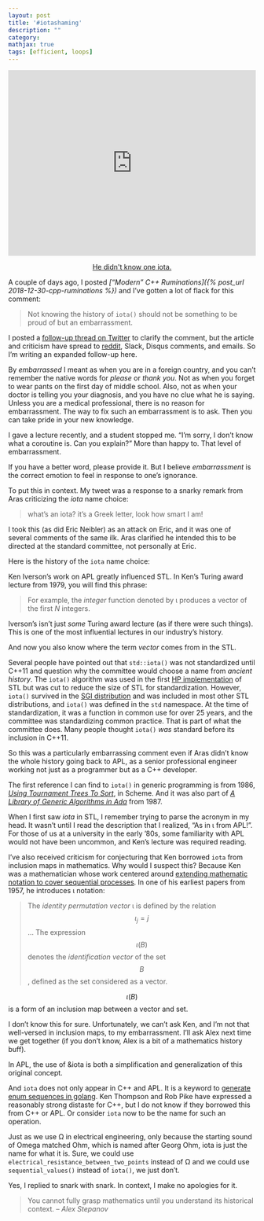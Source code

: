 ```yaml
---
layout: post
title: '#iotashaming'
description: ""
category:
mathjax: true
tags: [efficient, loops]
---
```


<p style='text-align: center;'>

<div style="width:100%;height:0;padding-bottom:75%;position:relative;"><iframe src="https://giphy.com/embed/snwvCcEKk33Hy" width="100%" height="100%" style="position:absolute" frameBorder="0" class="giphy-embed" allowFullScreen></iframe></div><p style='text-align: center;'><a href="https://twitter.com/BartoszMilewski/status/1080929938562138112">He didn't know one iota.</a></p>

</p>

A couple of days ago, I posted _[“Modern” C++ Ruminations]({% post_url 2018-12-30-cpp-ruminations %})_ and I’ve gotten a lot of flack for this comment:

> Not knowing the history of `iota()` should not be something to be proud of but an embarrassment.

I posted a [follow-up thread on Twitter](https://twitter.com/SeanParent/status/1080909441170518016) to clarify the comment, but the article and criticism have spread to [reddit](https://www.reddit.com/r/cpp/comments/ac3ntu/modern_c_ruminations/), Slack, Disqus comments, and emails. So I’m writing an expanded follow-up here.

By _embarrassed_ I meant as when you are in a foreign country, and you can’t remember the native words for _please_ or _thank you_. Not as when you forget to wear pants on the first day of middle school. Also, not as when your doctor is telling you your diagnosis, and you have no clue what he is saying. Unless you are a medical professional, there is no reason for embarrassment. The way to fix such an embarrassment is to ask. Then you can take pride in your new knowledge.

I gave a lecture recently, and a student stopped me. “I’m sorry, I don’t know what a coroutine is. Can you explain?” More than happy to. That level of embarrassment.

If you have a better word, please provide it. But I believe _embarrassment_ is the correct emotion to feel in response to one’s ignorance.

To put this in context. My tweet was a response to a snarky remark from Aras criticizing the _iota_ name choice:

> what’s an iota? it’s a Greek letter, look how smart I am!

I took this (as did Eric Neibler) as an attack on Eric, and it was one of several comments of the same ilk. Aras clarified he intended this to be directed at the standard committee, not personally at Eric.

Here is the history of the `iota` name choice:

Ken Iverson’s work on APL greatly influenced STL. In Ken’s Turing award lecture from 1979, you will find this phrase:

> For example, the _integer_ function denoted by &iota; produces a vector of the first _N_ integers.

Iverson’s isn’t just _some_ Turing award lecture (as if there were such things). This is one of the most influential lectures in our industry’s history.

And now you also know where the term _vector_ comes from in the STL.

Several people have pointed out that `std::iota()` was not standardized until C++11 and question why the committee would choose a name from _ancient history_. The `iota()` algorithm was used in the first [HP implementation](http://stepanovpapers.com/butler.hpl.hp/stl/examples/IOTA1.CPP) of STL but was cut to reduce the size of STL for standardization. However, `iota()` survived in the [SGI distribution](http://www.martinbroadhurst.com/stl/iota.html) and was included in most other STL distributions, and `iota()` was defined in the `std` namespace. At the time of standardization, it was a function in common use for over 25 years, and the committee was standardizing common practice. That is part of what the committee does. Many people thought `iota()` _was_ standard before its inclusion in C++11.

So this was a particularly embarrassing comment even if Aras didn’t know the whole history going back to APL, as a senior professional engineer working not just as a programmer but as a C++ developer.

The first reference I can find to `iota()` in generic programming is from 1986, _[Using Tournament Trees To Sort](http://stepanovpapers.com/TournamentTrees.pdf)_, in Scheme. And it was also part of _[A Library of Generic Algorithms in Ada](http://stepanovpapers.com/p216-musser.pdf)_ from 1987.

When I first saw _iota_ in STL, I remember trying to parse the acronym in my head. It wasn’t until I read the description that I realized, “As in &iota; from APL!”. For those of us at a university in the early ’80s, some familiarity with APL would not have been uncommon, and Ken’s lecture was required reading.

I’ve also received criticism for conjecturing that Ken borrowed `iota` from inclusion maps in mathematics. Why would I suspect this? Because Ken was a mathematician whose work centered around [extending mathematic notation to cover sequential processes](http://www.jsoftware.com/papers/DFSP.htm). In one of his earliest papers from 1957, he introduces &iota; notation:

> The _identity permutation vector_ &iota; is defined by the relation $$\iota_{j} = j$$...
The expression $$\iota(B)$$ denotes the _identification vector_ of the set $$B$$, defined as the set considered as a vector.

$$\iota(B)$$ is a form of an inclusion map between a vector and set.

I don’t know this for sure. Unfortunately, we can’t ask Ken, and I’m not that well-versed in inclusion maps, to my embarrassment. I’ll ask Alex next time we get together (if you don’t know, Alex is a bit of a mathematics history buff).

In APL, the use of &iota is both a simplification and generalization of this original concept.

And `iota` does not only appear in C++ and APL. It is a keyword to [generate enum sequences in golang](https://github.com/golang/go/wiki/Iota). Ken Thompson and Rob Pike have expressed a reasonably strong distaste for C++, but I do not know if they borrowed this from C++ or APL. Or consider `iota` now to be the name for such an operation.

Just as we use &Omega; in electrical engineering, only because the starting sound of Omega matched Ohm, which is named after Georg Ohm, iota is just the name for what it is. Sure, we could use `electrical_resistance_between_two_points` instead of &Omega; and we could use `sequential_values()` instead of `iota()`, we just don’t.

Yes, I replied to snark with snark. In context, I make no apologies for it.

> You cannot fully grasp mathematics until you understand its historical context. _– Alex Stepanov_
